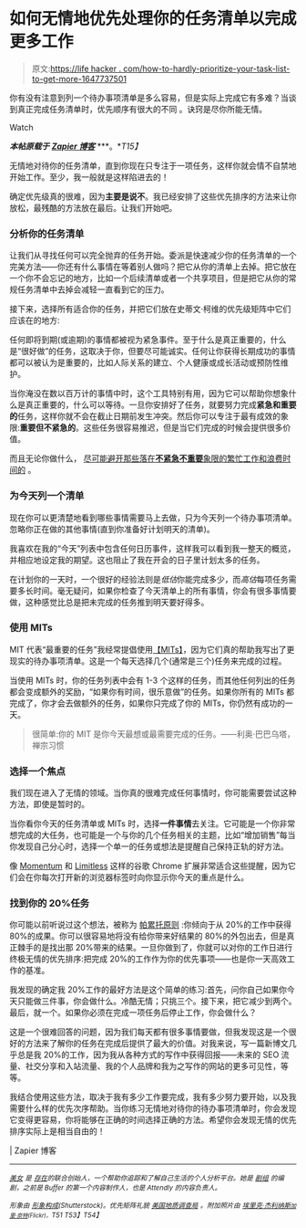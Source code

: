 # 如何无情地优先处理你的任务清单以完成更多工作

> 原文:[https://life hacker . com/how-to-hardly-prioritize-your-task-list-to-get-more-1647737501](https://lifehacker.com/how-to-ruthlessly-prioritize-your-task-list-to-get-more-1647737501)

你有没有注意到列一个待办事项清单是多么容易，但是实际上完成它有多难？当谈到真正完成任务清单时，优先顺序有很大的不同 。诀窍是尽你所能无情。

Watch

***本帖原载于*** [***Zapier 博客***](https://zapier.com/blog/prioritize-task-list-methods/) ***。**T15】*

无情地对待你的任务清单，直到你现在只专注于一项任务，这样你就会情不自禁地开始工作。至少，我一般就是这样陷进去的！

确定优先级真的很难，因为**主要是说不**。我已经安排了这些优先排序的方法来让你放松，最残酷的方法放在最后。让我们开始吧。

### 分析你的任务清单

让我们从寻找任何可以完全抛弃的任务开始。委派是快速减少你的任务清单的一个完美方法——你还有什么事情在等着别人做吗？把它从你的清单上去掉。把它放在一个你不会忘记的地方，比如一个后续清单或者一个共享项目，但是把它从你的常规任务清单中去掉会减轻一直看到它的压力。

接下来，选择所有适合你的任务，并把它们放在史蒂文·柯维的优先级矩阵中它们应该在的地方:

任何即将到期(或逾期)的事情都被视为紧急事件。至于什么是真正重要的，什么是“很好做”的任务，这取决于你，但要尽可能诚实。任何让你获得长期成功的事情都可以被认为是重要的，比如人际关系的建立、个人健康或成长活动或预防性维护。

当你淹没在数以百万计的事情中时，这个工具特别有用，因为它可以帮助你想象什么是真正重要的，什么可以等待。一旦你安排好了任务，就要努力完成**紧急和重要的**任务，这样你就不会在截止日期前发生冲突。然后你可以专注于最有成效的象限:**重要但不紧急的**。这些任务很容易推迟，但是当它们完成的时候会提供很多价值。

而且无论你做什么， [尽可能避开那些落在**不紧急不重要**象限的繁忙工作和浪费时间的](https://lifehacker.com/master-the-art-of-the-to-do-list-by-understanding-how-t-5967563) 。

### 为今天列一个清单

现在你可以更清楚地看到哪些事情需要马上去做，只为今天列一个待办事项清单。忽略你正在做的其他事情(直到你准备好计划明天的清单)。

我喜欢在我的“今天”列表中包含任何日历事件，这样我可以看到我一整天的概览，并相应地设定我的期望。这也阻止了我在开会的日子里计划太多的任务。

在计划你的一天时，一个很好的经验法则是*低估*你能完成多少，而*高估*每项任务需要多长时间。毫无疑问，如果你检查了今天清单上的所有事情，你会有很多事情要做，这种感觉比总是把未完成的任务推到明天要好得多。

### 使用 MITs

MIT 代表“最重要的任务”我经常提倡使用[【MITs】](http://zenhabits.net/purpose-your-day-most-important-task/)，因为它们真的帮助我写出了更现实的待办事项清单。这是一个每天选择几个(通常是三个)任务来完成的过程。

当使用 MITs 时，你的任务列表中会有 1-3 个这样的任务，而其他任何列出的任务都会变成额外的奖励，“如果你有时间，很乐意做”的任务。如果你所有的 MITs 都完成了，你才会去做额外的任务，如果你只完成了你的 MITs，你仍然有成功的一天。

> 很简单:你的 MIT 是你今天最想或最需要完成的任务。——利奥·巴巴乌塔，禅宗习惯

### 选择一个焦点

我们现在进入了无情的领域。当你真的很难完成任何事情时，你可能需要尝试这种方法，即使是暂时的。

当你看你今天的任务清单或 MITs 时，选择**一件事情**去关注。它可能是一个你非常想完成的大任务，也可能是一个与你的几个任务相关的主题，比如“增加销售”每当你发现自己分心时，选择一个单一的任务或想法是提醒自己保持正轨的好方法。

像 [Momentum](https://chrome.google.com/webstore/detail/momentum/laookkfknpbbblfpciffpaejjkokdgca?hl=en) 和 [Limitless](http://belimitless.co/) 这样的谷歌 Chrome 扩展非常适合这些提醒，因为它们会在你每次打开新的浏览器标签时向你显示你今天的重点是什么。

### 找到你的 20%任务

你可能以前听说过这个想法，被称为 [帕累托原则](http://en.wikipedia.org/wiki/Pareto_principle) :你倾向于从 20%的工作中获得 80%的成果。你可以很容易地将没有给你带来好结果的 80%的外包出去，但是真正棘手的是找出那 20%带来的结果。一旦你做到了，你就可以对你的工作日进行终极无情的优先排序:把完成 20%的工作作为你的优先事项——也是你一天高效工作的基准。

我发现的确定我 20%工作的最好方法是这个简单的练习:首先，问你自己如果你今天只能做三件事，你会做什么。冷酷无情；只挑三个。接下来，把它减少到两个。最后，就一个。如果你必须在完成一项任务后停止工作，你会做什么？

这是一个很难回答的问题，因为我们每天都有很多事情要做，但我发现这是一个很好的方法来了解你的任务在完成后提供了最大的价值。对我来说，写一篇新博文几乎总是我 20%的工作，因为我从各种方式的写作中获得回报——未来的 SEO 流量、社交分享和入站流量、我的个人品牌和我为之写作的网站的更多可见性，等等。

我结合使用这些方法，取决于我有多少工作要完成，我有多少努力要开始，以及我需要什么样的优先次序帮助。当你练习无情地对待你的待办事项清单时，你会发现它变得更容易，你将能够在正确的时间选择正确的方法。希望你会发现无情的优先排序实际上是相当自由的！

| Zapier 博客

* * *

[<small>*美女*</small>](https://twitter.com/bellebcooper) <small>*是*</small> [<small>*存在*</small>](https://exist.io/)<small>*的联合创始人，一个帮助你追踪和了解自己生活的个人分析平台。她是*</small> [<small>*剧组*</small>](http://pickcrew.com/) <small>*的编剧，之前是 Buffer 的第一个内容制作人，也是 Attendly 的内容负责人。*</small>

<small>*形象由*</small> [<small>*形象构成*</small>](http://www.shutterstock.com/pic-166687130/stock-photo-a-wall-calendar-on-a-cork-notice-board-covered-with-yellow-sticky-paper-notes-as-a-reminder-of.html?src=D8MmtC3zETt094ulPU0b8w-1-33)<small>*(Shutterstock)。优先矩阵礼貌*</small> [*<small>美国地质调查局</small>*](http://www.usgs.gov/humancapital/documents/TimeManagementGrid.pdf) *<small>。附加照片由</small>* [*<small>埃里克·杰利纳斯</small>*](https://www.flickr.com/photos/standardpixel/5793771679/)*<small></small>*<small>[*<small>加里·奈特</small>*](https://www.flickr.com/photos/garryknight/12885996815)*<small>(Flickr)。</small>T51
T53】T54】*</small>

<small></small>